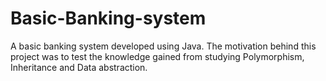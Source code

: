 # Basic-Banking-system
A basic banking system developed using Java. The motivation behind this project was to test the knowledge gained from studying Polymorphism, Inheritance and Data abstraction.
